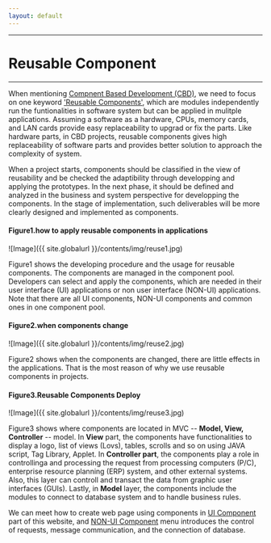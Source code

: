 ```yaml
---
layout: default
---
```

---
# Reusable Component
---

When mentioning [Compnent Based Development (CBD)](http://), we need to focus on one keyword ['Reusable Components'](http://), which are modules independently run the funtionalities in software system but can be applied in mulitple applications. Assuming a software as a hardware, CPUs, memory cards, and LAN cards provide  easy replaceability to upgrad or fix the parts. Like hardware parts, in CBD projects, reusable components gives high replaceability of software parts and provides better solution to approach the complexity of system.<br />

When a project starts, components should be classified in the view of reusability and be checked the adaptibility through developping and applying the prototypes. In the next phase, it should be defined and analyzed in the business and system perspective for developping the components. In the stage of implementation, such deliverables will be more clearly designed and implemented as components.<br />
#### Figure1.how to apply reusable components in applications ####
![Image]({{ site.globalurl }}/contents/img/reuse1.jpg)

Figure1 shows the developing procedure and the usage for reusable components. The components are managed in the component pool. Developers can select and apply the components, which are needed in their user interface (UI) applications or non user interface (NON-UI) applications. Note that there are all UI components, NON-UI components and common ones in one component pool.<br />

#### Figure2.when components change ####
![Image]({{ site.globalurl }}/contents/img/reuse2.jpg)

Figure2 shows when the components are changed, there are little effects in the applications. That is the most reason of why we use  reusable components in projects.<br />

#### Figure3.Reusable Components Deploy ####
![Image]({{ site.globalurl }}/contents/img/reuse3.jpg)

Figure3 shows where components are located in MVC -- **Model, View, Controller** -- model. In **View** part, the components have functionalities to display a logo, list of views (Lovs), tables, scrolls and so on using JAVA script, Tag Library, Applet. In **Controller part**, the components play a role in controllinga and processing the request from processing computers (P/C), enterprise resource planning (ERP) system, and other external systems. Also, this layer can controll and transact the data from graphic user interfaces (GUIs). Lastly, in **Model** layer, the components include the modules to connect to database system and to handle business rules. <br />

We can meet how to create web page using components in [UI Component]() part of this website, and [NON-UI Component]() menu introduces the control of requests, message communication, and the connection of database.